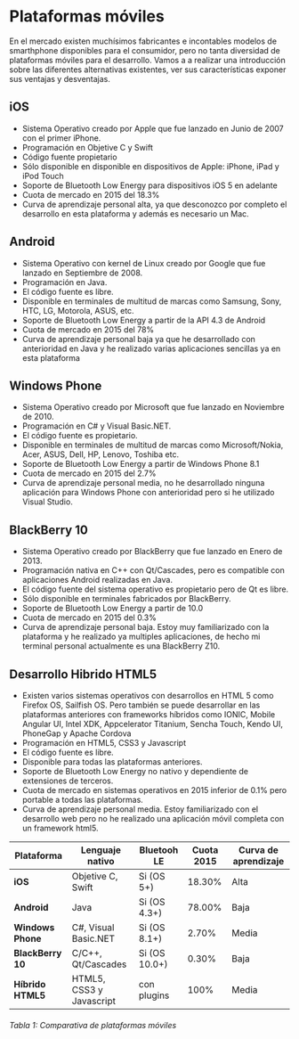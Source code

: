 # Plataformas móviles

En el mercado existen muchísimos fabricantes e incontables modelos de smarthphone disponibles para el consumidor, pero no tanta diversidad de plataformas móviles para el desarrollo. Vamos a a realizar una introducción sobre las diferentes alternativas existentes, ver sus características exponer sus ventajas y desventajas.

## iOS
- Sistema Operativo creado por Apple que fue lanzado en Junio de 2007 con el primer iPhone.
- Programación en Objetive C y Swift
- Código fuente propietario
- Sólo disponible en disponible en dispositivos de Apple: iPhone, iPad y iPod Touch
- Soporte de Bluetooth Low Energy para dispositivos iOS 5 en adelante
- Cuota de mercado en 2015 del 18.3%
- Curva de aprendizaje personal alta, ya que desconozco por completo el desarrollo en esta plataforma y además es necesario un Mac.


## Android
- Sistema Operativo con kernel de Linux creado por Google que fue lanzado en Septiembre de 2008.
- Programación en Java.
- El código fuente es libre.
- Disponible en terminales de multitud de marcas como Samsung, Sony, HTC, LG, Motorola, ASUS, etc.
- Soporte de Bluetooth Low Energy a partir de la API 4.3 de Android
- Cuota de mercado en 2015 del 78%
- Curva de aprendizaje personal baja ya que he desarrollado con anterioridad en Java y he realizado varias aplicaciones sencillas ya en esta plataforma


## Windows Phone
- Sistema Operativo creado por Microsoft que fue lanzado en Noviembre de 2010.
- Programación en C# y Visual Basic.NET.
- El código fuente es propietario.
- Disponible en terminales de multitud de marcas como Microsoft/Nokia, Acer, ASUS, Dell, HP, Lenovo, Toshiba etc.
- Soporte de Bluetooth Low Energy a partir de Windows Phone 8.1
- Cuota de mercado en 2015 del 2.7%
- Curva de aprendizaje personal media, no he desarrollado ninguna aplicación para Windows Phone con anterioridad pero si he utilizado Visual Studio.


## BlackBerry 10
- Sistema Operativo creado por BlackBerry que fue lanzado en Enero de 2013.
- Programación nativa en C++ con Qt/Cascades, pero es compatible con aplicaciones Android realizadas en Java.
- El código fuente del sistema operativo es propietario pero de Qt es libre.
- Sólo disponible en terminales fabricados por BlackBerry.
- Soporte de Bluetooth Low Energy a partir de 10.0
- Cuota de mercado en 2015 del 0.3%
- Curva de aprendizaje personal baja. Estoy muy familiarizado con la plataforma y he realizado ya multiples aplicaciones, de hecho mi terminal personal actualmente es una BlackBerry Z10.


## Desarrollo Hibrido HTML5 
- Existen varios sistemas operativos con desarrollos en HTML 5 como Firefox OS, Sailfish OS. Pero también se puede desarrollar en las plataformas anteriores con frameworks híbridos como IONIC, Mobile Angular UI, Intel XDK, Appcelerator Titanium, Sencha Touch, Kendo UI, PhoneGap y Apache Cordova
- Programación en HTML5, CSS3 y Javascript
- El código fuente es libre.
- Disponible para todas las plataformas anteriores.
- Soporte de Bluetooth Low Energy no nativo y dependiente de extensiones de terceros. 
- Cuota de mercado en sistemas operativos en 2015 inferior de 0.1% pero portable a todas las plataformas.
- Curva de aprendizaje personal media. Estoy familiarizado con el desarrollo web pero no he realizado una aplicación móvil completa con un framework html5.
 


| Plataforma        | Lenguaje nativo           | Bluetooh LE   | Cuota 2015 | Curva de aprendizaje |
| ----------------- | ------------------------- | ------------- | ---------- | -------------------- |
| **iOS**           |  Objetive C, Swift        | Si (OS 5+)    | 18.30%     | Alta                 |
| **Android**       |  Java                     | Si (OS 4.3+)  | 78.00%     | Baja                 |
| **Windows Phone** |  C#, Visual Basic.NET     | Si (OS 8.1+)  | 2.70%      | Media                |
| **BlackBerry 10** |  C/C++, Qt/Cascades       | Si (OS 10.0+) | 0.30%      | Baja                 |
| **Híbrido HTML5** |  HTML5, CSS3 y Javascript | con plugins   | 100%       | Media                |
###### *Tabla 1: Comparativa de plataformas móviles*




